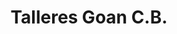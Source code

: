 ---
title: "Talleres Goan C.B."
url: /nambroca/talleres-goan-c-b/
shop: reparación de automóviles
---